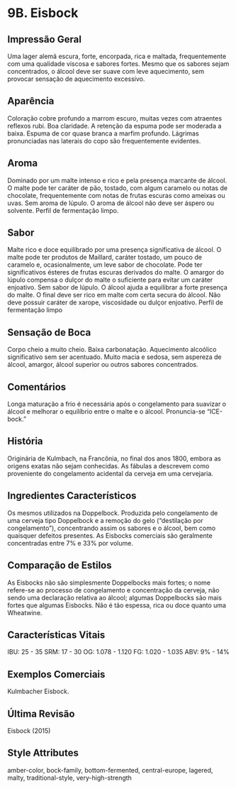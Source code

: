 # 9B. Eisbock

## Impressão Geral

Uma lager alemã escura, forte, encorpada, rica e maltada, frequentemente com uma qualidade viscosa e sabores fortes. Mesmo que os sabores sejam concentrados, o álcool deve ser suave com leve aquecimento, sem provocar sensação de aquecimento excessivo. 

## Aparência

Coloração cobre profundo a marrom escuro, muitas vezes com atraentes reflexos rubi. Boa claridade. A retenção da espuma pode ser moderada a baixa. Espuma de cor quase branca a marfim profundo. Lágrimas pronunciadas nas laterais do copo são frequentemente evidentes.

## Aroma

Dominado por um malte intenso e rico e pela presença marcante de álcool. O malte pode ter caráter de pão, tostado, com algum caramelo ou notas de chocolate, frequentemente com notas de frutas escuras como ameixas ou uvas. Sem aroma de lúpulo. O aroma de álcool não deve ser áspero ou solvente. Perfil de fermentação limpo.

## Sabor

Malte rico e doce equilibrado por uma presença significativa de álcool. O malte pode ter produtos de Maillard, caráter tostado, um pouco de caramelo e, ocasionalmente, um leve sabor de chocolate. Pode ter significativos ésteres de frutas escuras derivados do malte. O amargor do lúpulo compensa o dulçor do malte o suficiente para evitar um caráter enjoativo. Sem sabor de lúpulo. O álcool ajuda a equilibrar a forte presença do malte. O final deve ser rico em malte com certa secura do álcool. Não deve possuir caráter de xarope, viscosidade ou dulçor enjoativo. Perfil de fermentação limpo

## Sensação de Boca

Corpo cheio a muito cheio. Baixa carbonatação. Aquecimento alcoólico significativo sem ser acentuado. Muito macia e sedosa, sem aspereza de álcool, amargor, álcool superior ou outros sabores concentrados.

## Comentários

Longa maturação a frio é necessária após o congelamento para suavizar o álcool e melhorar o equilíbrio entre o malte e o álcool. Pronuncia-se “ICE-bock.” 

## História

Originária de Kulmbach, na Francônia, no final dos anos 1800, embora as origens exatas não sejam conhecidas. As fábulas a descrevem como proveniente do congelamento acidental da cerveja em uma cervejaria.

## Ingredientes Característicos

Os mesmos utilizados na Doppelbock. Produzida pelo congelamento de uma cerveja tipo Doppelbock e a remoção do gelo (“destilação por congelamento”), concentrando assim os sabores e o álcool, bem como quaisquer defeitos presentes. As Eisbocks comerciais são geralmente concentradas entre 7% e 33% por volume.

## Comparação de Estilos

As Eisbocks não são simplesmente Doppelbocks mais fortes; o nome refere-se ao processo de congelamento e concentração da cerveja, não sendo uma declaração relativa ao álcool; algumas Doppelbocks são mais fortes que algumas Eisbocks. Não é tão espessa, rica ou doce quanto uma Wheatwine.

## Características Vitais

IBU: 25 - 35
SRM: 17 - 30
OG: 1.078 - 1.120
FG: 1.020 - 1.035
ABV: 9% - 14%

## Exemplos Comerciais

Kulmbacher Eisbock.

## Última Revisão

Eisbock (2015)

## Style Attributes

amber-color, bock-family, bottom-fermented, central-europe, lagered, malty, traditional-style, very-high-strength

